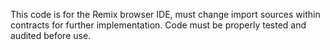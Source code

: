 This code is for the Remix browser IDE, must change import sources within contracts for further implementation. 
Code must be properly tested and audited before use.
